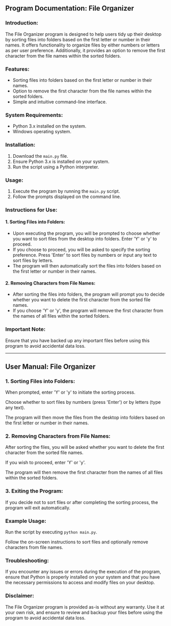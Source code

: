 <h2>Program Documentation: File Organizer</h2>
    <h3>Introduction:</h3>
    <p>The File Organizer program is designed to help users tidy up their desktop by sorting files into folders based on the first letter or number in their names. It offers functionality to organize files by either numbers or letters as per user preference. Additionally, it provides an option to remove the first character from the file names within the sorted folders.</p>
    <h3>Features:</h3>
    <ul>
        <li>Sorting files into folders based on the first letter or number in their names.</li>
        <li>Option to remove the first character from the file names within the sorted folders.</li>
        <li>Simple and intuitive command-line interface.</li>
    </ul>
    <h3>System Requirements:</h3>
    <ul>
        <li>Python 3.x installed on the system.</li>
        <li>Windows operating system.</li>
    </ul>
    <h3>Installation:</h3>
    <ol>
        <li>Download the <code>main.py</code> file.</li>
        <li>Ensure Python 3.x is installed on your system.</li>
        <li>Run the script using a Python interpreter.</li>
    </ol>
    <h3>Usage:</h3>
    <ol>
        <li>Execute the program by running the <code>main.py</code> script.</li>
        <li>Follow the prompts displayed on the command line.</li>
    </ol>
    <h3>Instructions for Use:</h3>
    <h4>1. Sorting Files into Folders:</h4>
    <ul>
        <li>Upon executing the program, you will be prompted to choose whether you want to sort files from the desktop into folders. Enter 'Y' or 'y' to proceed.</li>
        <li>If you choose to proceed, you will be asked to specify the sorting preference. Press 'Enter' to sort files by numbers or input any text to sort files by letters.</li>
        <li>The program will then automatically sort the files into folders based on the first letter or number in their names.</li>
    </ul>
    <h4>2. Removing Characters from File Names:</h4>
    <ul>
        <li>After sorting the files into folders, the program will prompt you to decide whether you want to delete the first character from the sorted file names.</li>
        <li>If you choose 'Y' or 'y', the program will remove the first character from the names of all files within the sorted folders.</li>
    </ul>
    <h3>Important Note:</h3>
    <p>Ensure that you have backed up any important files before using this program to avoid accidental data loss.</p>
    <hr>
    <h2>User Manual: File Organizer</h2>
    <h3>1. Sorting Files into Folders:</h3>
    <p>When prompted, enter 'Y' or 'y' to initiate the sorting process.</p>
    <p>Choose whether to sort files by numbers (press 'Enter') or by letters (type any text).</p>
    <p>The program will then move the files from the desktop into folders based on the first letter or number in their names.</p>
    <h3>2. Removing Characters from File Names:</h3>
    <p>After sorting the files, you will be asked whether you want to delete the first character from the sorted file names.</p>
    <p>If you wish to proceed, enter 'Y' or 'y'.</p>
    <p>The program will then remove the first character from the names of all files within the sorted folders.</p>
    <h3>3. Exiting the Program:</h3>
    <p>If you decide not to sort files or after completing the sorting process, the program will exit automatically.</p>
    <h3>Example Usage:</h3>
    <p>Run the script by executing <code>python main.py</code>.</p>
    <p>Follow the on-screen instructions to sort files and optionally remove characters from file names.</p>
    <h3>Troubleshooting:</h3>
    <p>If you encounter any issues or errors during the execution of the program, ensure that Python is properly installed on your system and that you have the necessary permissions to access and modify files on your desktop.</p>
    <h3>Disclaimer:</h3>
    <p>The File Organizer program is provided as-is without any warranty. Use it at your own risk, and ensure to review and backup your files before using the program to avoid accidental data loss.</p>
